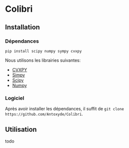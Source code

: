 # Colibri

## Installation

### Dépendances

`pip install scipy numpy sympy cvxpy`

Nous utilisons les librairies suivantes:

* [CVXPY](https://www.cvxpy.org/)
* [Simpy](https://www.sympy.org/en/index.html)
* [Scipy](https://www.scipy.org/)
* [Numpy](https://numpy.org/)

### Logiciel

Après avoir installer les dépendances, il suffit de `git clone https://github.com/Antoxyde/Colibri`.

## Utilisation

todo


##

